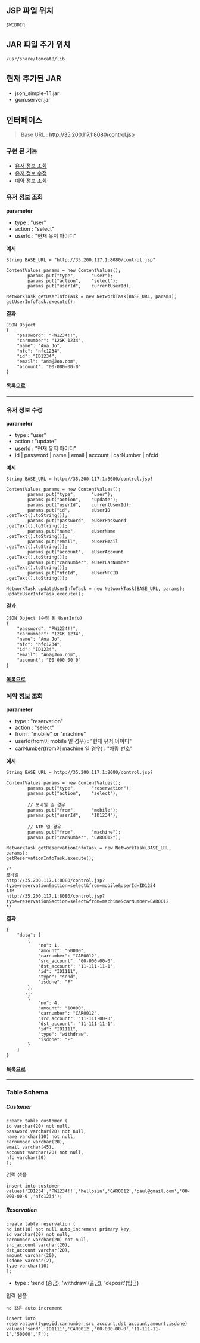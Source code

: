 ## JSP 파일 위치
```
$WEBDIR
```

## JAR 파일 추가 위치
```
/usr/share/tomcat8/lib
```
## 현재 추가된 JAR
+ json_simple-1.1.jar
+ gcm.server.jar

## 인터페이스

> Base URL : http://35.200.117.1:8080/control.jsp

### 구현 된 기능

+ [유저 정보 조회](#유저-정보-조회)  
+ [유저 정보 수정](#유저-정보-수정)
+ [예약 정보 조회](#예약-정보-조회)

### 유저 정보 조회

**parameter**

+ type : "user"
+ action : "select"  
+ userId : "현재 유저 아이디"

**예시**

```
String BASE_URL = "http://35.200.117.1:8080/control.jsp"

ContentValues params = new ContentValues();
        params.put("type",      "user");
        params.put("action",    "select");
        params.put("userId",    currentUserId);

NetworkTask getUserInfoTask = new NetworkTask(BASE_URL, params);
getUserInfoTask.execute();
```

**결과**
```
JSON Object
{
    "password": "PW1234!!",
    "carnumber": "12GK 1234",
    "name": "Ana Jo",
    "nfc": "nfc1234",
    "id": "ID1234",
    "email": "Ana@Joo.com",
    "account": "00-000-00-0"
}
```
#### [목록으로](#구현-된-기능)
---

### 유저 정보 수정

**parameter**

+ type : "user"
+ action : "update"  
+ userId : "현재 유저 아이디"
+ id | password | name | email | account | carNumber | nfcId

**예시**

```
String BASE_URL = http://35.200.117.1:8080/control.jsp?

ContentValues params = new ContentValues();
        params.put("type",      "user");
        params.put("action",    "update");
        params.put("userId",    currentUserId);
        params.put("id",        eUserID         .getText().toString());
        params.put("password",  eUserPassword   .getText().toString());
        params.put("name",      eUserName       .getText().toString());
        params.put("email",     eUserEmail      .getText().toString());
        params.put("account",   eUserAccount    .getText().toString());
        params.put("carNumber", eUserCarNumber  .getText().toString());
        params.put("nfcId",     eUserNFCID      .getText().toString());

NetworkTask updateUserInfoTask = new NetworkTask(BASE_URL, params);
updateUserInfoTask.execute();
```

**결과**
```
JSON Object (수정 된 UserInfo)
{
    "password": "PW1234!!",
    "carnumber": "12GK 1234",
    "name": "Ana Jo",
    "nfc": "nfc1234",
    "id": "ID1234",
    "email": "Ana@Joo.com",
    "account": "00-000-00-0"
}
```
#### [목록으로](#구현-된-기능)

### 예약 정보 조회

**parameter**

+ type : "reservation"
+ action : "select"  
+ from : "mobile" or "machine"
+ userId(from이 mobile 일 경우) : "현재 유저 아이디"
+ carNumber(from이 machine 일 경우) : "차량 번호"

**예시**

```
String BASE_URL = http://35.200.117.1:8080/control.jsp?

ContentValues params = new ContentValues();
        params.put("type",      "reservation");
        params.put("action",    "select");
        
        // 모바일 일 경우
        params.put("from",      "mobile");
        params.put("userId",    "ID1234");

        // ATM 일 경우
        params.put("from",      "machine");
        params.put("carNumber", "CAR0012");

NetworkTask getReservationInfoTask = new NetworkTask(BASE_URL, params);
getReservationInfoTask.execute();

/*
모바일
http://35.200.117.1:8080/control.jsp?type=reservation&action=select&from=mobile&userId=ID1234
ATM
http://35.200.117.1:8080/control.jsp?type=reservation&action=select&from=machine&carNumber=CAR0012
*/
```

**결과**
```
{
    "data": [
        {
            "no": 1,
            "amount": "50000",
            "carnumber": "CAR0012",
            "src_account": "00-000-00-0",
            "dst_account": "11-111-11-1",
            "id": "ID1111",
            "type": "send",
            "isdone": "F"
        },
       ...
        {
            "no": 4,
            "amount": "10000",
            "carnumber": "CAR0012",
            "src_account": "11-111-00-0",
            "dst_account": "11-111-11-1",
            "id": "ID1111",
            "type": "withdraw",
            "isdone": "F"
        }
    ]
}
```
#### [목록으로](#구현-된-기능)

---

### Table Schema

##### Customer

```
create table customer (
id varchar(20) not null,
password varchar(20) not null,
name varchar(10) not null,
carnumber varchar(20),
email varchar(45),
account varchar(20) not null,
nfc varchar(20)
);
```

입력 샘플

```
insert into customer values('ID1234','PW1234!!','hellozin','CAR0012','paul@gmail.com','00-000-00-0','nfc1234');
```
##### Reservation

```
create table reservation (
no int(10) not null auto_increment primary key,
id varchar(20) not null,
carnumber varchar(20) not null,
src_account varchar(20),
dst_account varchar(20),
amount varchar(20),
isdone varchar(2),
type varchar(10)
);
```

* type : 'send'(송금), 'withdraw'(출금), 'deposit'(입금)
  
입력 샘플

```
no 값은 auto increment

insert into reservation(type,id,carnumber,src_account,dst_account,amount,isdone) values('send','ID1111','CAR0012','00-000-00-0','11-111-11-1','50000','F');

```
